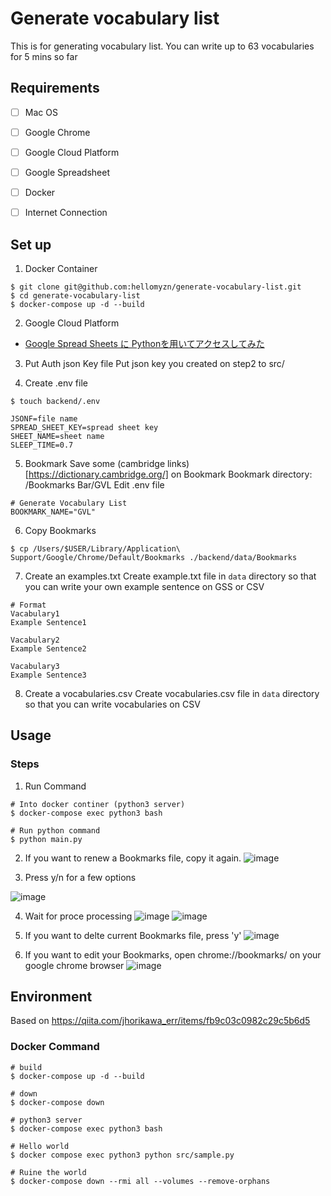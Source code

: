 # Generate vocabulary list
This is for generating vocabulary list.
You can write up to 63 vocabularies for 5 mins so far


## Requirements
- [ ] Mac OS
- [ ] Google Chrome
- [ ] Google Cloud Platform
- [ ] Google Spreadsheet
- [ ] Docker
- [ ] Internet Connection


## Set up
1. Docker Container

```
$ git clone git@github.com:hellomyzn/generate-vocabulary-list.git
$ cd generate-vocabulary-list
$ docker-compose up -d --build
```

2. Google Cloud Platform
- [Google Spread Sheets に Pythonを用いてアクセスしてみた](https://qiita.com/164kondo/items/eec4d1d8fd7648217935)

3. Put Auth json Key file
Put json key you created on step2 to src/

4. Create .env file
```
$ touch backend/.env
```
```
JSONF=file name
SPREAD_SHEET_KEY=spread sheet key
SHEET_NAME=sheet name
SLEEP_TIME=0.7
```

5. Bookmark 
Save some (cambridge links)[https://dictionary.cambridge.org/] on Bookmark
Bookmark directory: /Bookmarks Bar/GVL
Edit .env file
```
# Generate Vocabulary List
BOOKMARK_NAME="GVL"
```

6. Copy Bookmarks
```
$ cp /Users/$USER/Library/Application\ Support/Google/Chrome/Default/Bookmarks ./backend/data/Bookmarks
```

7. Create an examples.txt
Create example.txt file in `data` directory so that you can write your own example sentence on GSS or CSV
```
# Format
Vacabulary1
Example Sentence1

Vacabulary2
Example Sentence2

Vacabulary3
Example Sentence3
```

8. Create a vocabularies.csv
Create vocabularies.csv file in `data` directory so that you can write vocabularies on CSV


## Usage
### Steps

1. Run Command
```
# Into docker continer (python3 server)
$ docker-compose exec python3 bash

# Run python command
$ python main.py
```

2. If you want to renew a Bookmarks file, copy it again.
![image](https://user-images.githubusercontent.com/20104403/147403426-3de72213-6211-4714-a929-f2191d4f19b2.png)

3. Press y/n for a few options

![image](https://user-images.githubusercontent.com/20104403/147403489-1eb3abad-fb46-4321-89ec-92419279551f.png)

4. Wait for proce processing
![image](https://user-images.githubusercontent.com/20104403/147403553-af042d5d-e854-4f52-b4a3-961375061bac.png)
![image](https://user-images.githubusercontent.com/20104403/147403560-fe5a3c1c-31a3-4821-a473-0257bccb94a6.png)

5. If you want to delte current Bookmarks file, press 'y'
![image](https://user-images.githubusercontent.com/20104403/147403594-82df235b-efc5-44c6-b4f6-363dc49d22f8.png)

6. If you want to edit your Bookmarks, open chrome://bookmarks/ on your google chrome browser
![image](https://user-images.githubusercontent.com/20104403/147403671-94409855-8329-45a1-9f20-46850943f5c1.png)



## Environment
Based on https://qiita.com/jhorikawa_err/items/fb9c03c0982c29c5b6d5

### Docker Command
```
# build
$ docker-compose up -d --build

# down
$ docker-compose down

# python3 server
$ docker-compose exec python3 bash

# Hello world
$ docker compose exec python3 python src/sample.py

# Ruine the world
$ docker-compose down --rmi all --volumes --remove-orphans 
```
